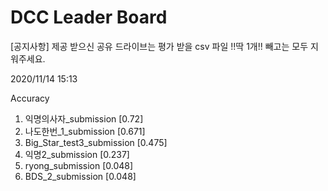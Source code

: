# DCC Leader Board
[공지사항] 제공 받으신 공유 드라이브는 평가 받을 csv 파일 !!딱 1개!! 빼고는 모두 지워주세요.

2020/11/14 15:13

Accuracy
1. 익명의사자_submission [0.72]  
2. 나도한번_1_submission [0.671]  
3. Big_Star_test3_submission [0.475]  
4. 익명2_submission [0.237]  
5. ryong_submission [0.048]  
6. BDS_2_submission [0.048]  
